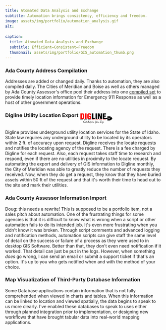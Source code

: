 ```yaml
---
title: Atomated Data Analysis and Exchange
subtitle: Automation brings consistency, efficiency and freedom.
image: assets/img/portfolio/automation_analysis.gif
alt: 

caption:
  title: Atomated Data Analysis and Exchange
  subtitle: Efficient—Consistent—Freedom
  thumbnail: assets/img/portfolio/GIS_automation_thumb.png
---
```

### Ada County Address Compilation
Addresses are added or changed daily. Thanks to automation, they are also compiled daily. The Cities of Meridian and Boise as well as others managed by Ada County Assessor's office pool their address into one <a href="https://adacounty.id.gov/assessor/land-records/ada-county-assessor-data/" target="_blank">compiled set</a> to provide timely location information for Emergency 911 Response as well as a host of other government operations.


### Digline Utility Location Export <img src="assets/img/portfolio/digline_logo.jpg" alt="Digline Logo" height="40" style="vertical-align:text-top"/>  
Digline provides underground utility location services for the State of Idaho. State law requires any underground utility to be located by its operators within 2 ft. of accuracy upon request. Digline receives the locate requests and notifies the locating agency of the request. There is a fee charged by Digline for each request. Also, each request takes staff time to research and respond, even if there are no utilities in proximity to the locate request. By automating the export and delivery of GIS information to Digline monthly, the City of Meridian was able to greatly reduce the number of requests they received. Now, when they do get a request, they know that they have buried assets within 50 ft of the request and that it's worth their time to head out to the site and mark their utilities.

### Ada County Assessor Information Import
Doug: this needs a rewrite! This is supposed to be a portfolio item, not a sales pitch about automation. One of the frustrating things for some agencies is that it is difficult to know what is wrong when a script or other automation fails to do its intended job. It's even more frustrating when you didn't know it was broken. Through script comments and advanced logging and notification methods, automation scripts can give staff the same level of detail on the success or failure of a process as they were used to in desktop GIS Software. Better than that, they don't even need notification if it worked. That detail can just be put in the logs. However, when something *does* go wrong, I can send an email or submit a support ticket if that's an option. It's up to you who gets notified when and with the method of your choice.

### Map Visualization of Third-Party Database Information
Some Database applications contain information that is not fully comprehended when viewed in charts and tables. When this information can be linked to location and viewed spatially, the data begins to speak to us more clearly. I've enabled these databases to speak to uses either through planned integration prior to implementation, or designing new workflows that have brought tabular data into real-world mapping applications. 